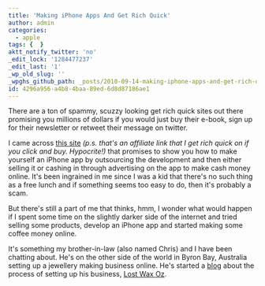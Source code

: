 ```yaml
---
title: 'Making iPhone Apps And Get Rich Quick'
author: admin
categories:
  - apple
tags: {  }
aktt_notify_twitter: 'no'
_edit_lock: '1284477237'
_edit_last: '1'
_wp_old_slug: ''
_wpghs_github_path: _posts/2010-09-14-making-iphone-apps-and-get-rich-quick.md
id: 4296a956-a4b8-4baa-89ed-6d8d87186ae1
---
```

<p>There are a ton of spammy, scuzzy looking get rich quick sites out there promising you millions of dollars if you would just buy their e-book, sign up for their newsletter or retweet their message on twitter.</p>
<p>I came across <a href="http://d6c4e5feqj1b2-49v7gkm4plsj.hop.clickbank.net/">this site</a> <em>(p.s. that's an affiliate link that I get rich quick on if you click and buy.  Hypocrite!)</em> that promises to show you how to make yourself an iPhone app by outsourcing the development and then either selling it or cashing in through advertising on the app to make cash money online.  It's been ingrained in me since I was a kid that there's no such thing as a free lunch and if something seems too easy to do, then it's probably a scam.</p>
<p>But there's still a part of me that thinks, hmm, I wonder what would happen if I spent some time on the slightly darker side of the internet and tried selling some products, develop an iPhone app and started making some coffee money online.</p>
<p>It's something my brother-in-law (also named Chris) and I have been chatting about.  He's on the other side of the world in Byron Bay, Australia setting up a jewellery making business online.  He's started a <a href="http://mixedmetalworkshop.com/">blog</a> about the process of setting up his business, <a href="http://lostwaxoz.com/jewellery-2/">Lost Wax Oz</a>.</p>
